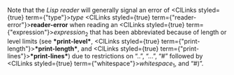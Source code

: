  



Note that the *Lisp reader* will generally signal an error of <ClLinks styled={true} term={"type"}><i>type</i></ClLinks> <ClLinks styled={true} term={"reader-error"}><b>reader-error</b></ClLinks> when reading an <ClLinks styled={true} term={"expression"}><i>expression</i></ClLinks><sub>2</sub> that has been abbreviated because of length or level limits (see **\*print-level\***, <ClLinks styled={true} term={"print-length"}><b>\*print-length\*</b></ClLinks>, and <ClLinks styled={true} term={"print-lines"}><b>\*print-lines\*</b></ClLinks>) due to restrictions on “..”, “...”, “#” followed by <ClLinks styled={true} term={"whitespace"}><i>whitespace</i></ClLinks><sub>1</sub>, and “#)”. 


